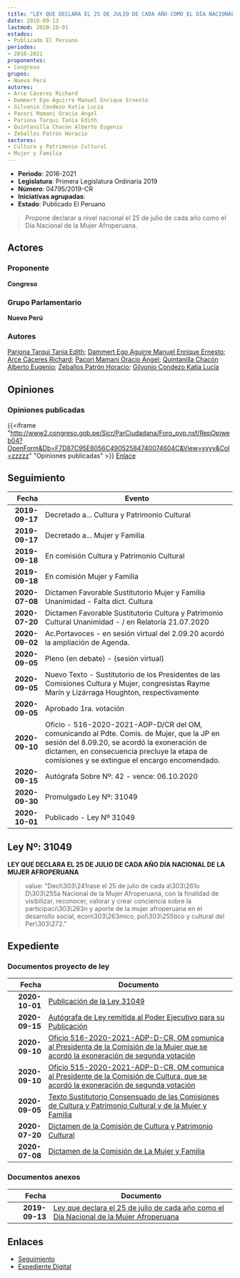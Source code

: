 ```yaml
---
title: "LEY QUE DECLARA EL 25 DE JULIO DE CADA AÑO COMO EL DÍA NACIONAL DE LA MUJER AFROPERUANA"
date: 2019-09-13
lastmod: 2020-10-01
estados:
- Publicado El Peruano
periodos:
- 2016-2021
proponentes:
- Congreso
grupos:
- Nuevo Perú
autores:
- Arce Cáceres Richard
- Dammert Ego Aguirre Manuel Enrique Ernesto
- Gilvonio Condezo Katia Lucía
- Pacori Mamani Oracio Ángel
- Pariona Tarqui Tania Edith
- Quintanilla Chacón Alberto Eugenio
- Zeballos Patrón Horacio
sectores:
- Cultura y Patrimonio Cultural
- Mujer y Familia
---
```

- **Periodo**: 2016-2021
- **Legislatura**: Primera Legislatura Ordinaria 2019
- **Número**: 04795/2019-CR
- **Iniciativas agrupadas**: 
- **Estado**: Publicado El Peruano

> Propone declarar a nivel nacional el 25 de julio de cada año como el Día Nacional de la Mujer Afroperuana.


## Actores

### Proponente

**Congreso**

### Grupo Parlamentario

**Nuevo Perú**

### Autores

[Pariona Tarqui Tania Edith](mailto:mailto:tpariona@congreso.gob.pe); [Dammert Ego Aguirre Manuel Enrique Ernesto](mailto:mailto:mdammert@congreso.gob.pe); [Arce Cáceres Richard](mailto:mailto:rarce@congreso.gob.pe); [Pacori Mamani Oracio Ángel](mailto:mailto:opacori@congreso.gob.pe); [Quintanilla Chacón Alberto Eugenio](mailto:mailto:aquintanilla@congreso.gob.pe); [Zeballos Patrón Horacio](mailto:mailto:hzeballos@congreso.gob.pe); [Gilvonio Condezo Katia Lucía](mailto:mailto:kgilvonio@congreso.gob.pe)

## Opiniones

### Opiniones publicadas

{{<iframe "http://www2.congreso.gob.pe/Sicr/ParCiudadana/Foro_pvp.nsf/RepOpiweb04?OpenForm&Db=F7D87C95E8056C49052584740074604C&View=yyyy&Col=zzzzz" "Opiniones publicadas" >}}
[Enlace](http://www2.congreso.gob.pe/Sicr/ParCiudadana/Foro_pvp.nsf/RepOpiweb04?OpenForm&Db=F7D87C95E8056C49052584740074604C&View=yyyy&Col=zzzzz)


## Seguimiento

| Fecha | Evento |
|------:|--------|
| **2019-09-17** | Decretado a... Cultura y Patrimonio Cultural |
| **2019-09-17** | Decretado a... Mujer y Familia |
| **2019-09-18** | En comisión Cultura y Patrimonio Cultural |
| **2019-09-18** | En comisión Mujer y Familia |
| **2020-07-08** | Dictamen Favorable Sustitutorio Mujer y Familia Unanimidad - Falta dict. Cultura |
| **2020-07-20** | Dictamen Favorable Sustitutorio Cultura y Patrimonio Cultural Unanimidad - / en Relatoría 21.07.2020 |
| **2020-09-02** | Ac.Portavoces - en sesión virtual del 2.09.20 acordó la ampliación de Agenda. |
| **2020-09-05** | Pleno (en debate) - (sesión virtual) |
| **2020-09-05** | Nuevo Texto - Sustitutorio de los Presidentes de las Comisiones Cultura y Mujer, congresistas Rayme Marín y Lizárraga Houghton, respectivamente |
| **2020-09-05** | Aprobado 1ra. votación |
| **2020-09-10** | Oficio - 516-2020-2021-ADP-D/CR del OM, comunicando al Pdte. Comis. de Mujer, que la JP en sesión del 8.09.20, se acordó la exoneración de dictamen, en consecuencia precluye la etapa de comisiones y se extingue el encargo encomendado. |
| **2020-09-15** | Autógrafa Sobre Nº: 42 - vence: 06.10.2020 |
| **2020-09-30** | Promulgado Ley Nº: 31049 |
| **2020-10-01** | Publicado - Ley Nº 31049 |

## Ley Nº: 31049

**LEY QUE DECLARA EL 25 DE JULIO DE CADA AÑO DÍA NACIONAL DE LA MUJER AFROPERUANA**

> value: "Decl\303\241rase el 25 de julio de cada a\303\261o D\303\255a Nacional de la Mujer Afroperuana, con la finalidad de visibilizar, reconocer, valorar y crear conciencia sobre la participaci\303\263n y aporte de la mujer afroperuana en el desarrollo social, econ\303\263mico, pol\303\255tico y cultural del Per\303\272."


## Expediente

### Documentos proyecto de ley

| Fecha | Documento |
|------:|-----------|
| **2020-10-01** | [Publicación de la Ley 31049](http://www.leyes.congreso.gob.pe/Documentos/2016_2021/ADLP/Normas_Legales/31049-LEY.pdf) |
| **2020-09-15** | [Autógrafa de Ley remitida al Poder Ejecutivo para su Publicación](http://www.leyes.congreso.gob.pe/Documentos/2016_2021/Autografas/Ley_y_de_Resolucion_Legislativa/AU04795-20200915.pdf) |
| **2020-09-10** | [Oficio 516-2020-2021-ADP-D-CR, OM comunica al Presidenta de la Comisión de la Mujer que se acordó la exoneración de segunda votación](http://www.leyes.congreso.gob.pe/Documentos/2016_2021/Oficios/Oficialia_Mayor/OFICIO-516-2020-2021-ADP-D-CR.pdf) |
| **2020-09-10** | [Oficio 515-2020-2021-ADP-D-CR, OM comunica al Presidente de la Comisión de Cultura, que se acordó la exoneración de segunda votación](http://www.leyes.congreso.gob.pe/Documentos/2016_2021/Oficios/Oficialia_Mayor/OFICIO-515-2020-2021-ADP-D-CR.pdf) |
| **2020-09-05** | [Texto Sustitutorio Consensuado de las Comisiones de Cultura y Patrimonio Cultural y de la Mujer y Familia](http://www.leyes.congreso.gob.pe/Documentos/2016_2021/Texto_Sustitutorio/Proyectos_de_Ley/TS04795-20200905.pdf) |
| **2020-07-20** | [Dictamen de la Comisión de Cultura y Patrimonio Cultural](http://www.leyes.congreso.gob.pe/Documentos/2016_2021/Dictamenes/Proyectos_de_Ley/04795DC05MAY20200720.pdf) |
| **2020-07-08** | [Dictamen de la Comisión de La Mujer y Familia](http://www.leyes.congreso.gob.pe/Documentos/2016_2021/Dictamenes/Proyectos_de_Ley/04795DC15MAY-20200708.pdf) |

### Documentos anexos

| Fecha | Documento |
|------:|-----------|
| **2019-09-13** | [Ley que declara el 25 de julio de cada año como el Día Nacional de la Mujer Afroperuana](http://www.leyes.congreso.gob.pe/Documentos/2016_2021/Proyectos_de_Ley_y_de_Resoluciones_Legislativas/PL0479520190913.pdf) |

## Enlaces

- [Seguimiento](http://www2.congreso.gob.pe/Sicr/TraDocEstProc/CLProLey2016.nsf/f7fff46988ca05b1052578e100829cc7/c7722e2e4b7f0da6052584740069396b?OpenDocument)
- [Expediente Digital](http://www2.congreso.gob.pe/Sicr/TraDocEstProc/Expvirt_2011.nsf/visbusqptramdoc1621/04795?opendocument)

